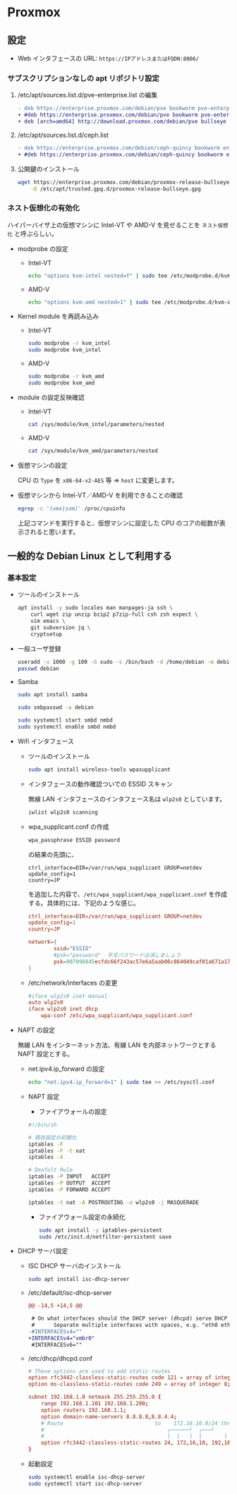 Proxmox
===

## 設定

* Web インタフェースの URL: `https://IPアドレスまたはFQDN:8006/`


### サブスクリプションなしの apt リポジトリ設定

1. /etc/apt/sources.list.d/pve-enterprise.list の編集

    ```diff
    - deb https://enterprise.proxmox.com/debian/pve bookworm pve-enterprise
    + #deb https://enterprise.proxmox.com/debian/pve bookworm pve-enterprise
    + deb [arch=amd64] http://download.proxmox.com/debian/pve bullseye pve-no-subscription
    ```

2. /etc/apt/sources.list.d/ceph.list

    ```diff
    - deb https://enterprise.proxmox.com/debian/ceph-quincy bookworm enterprise
    + #deb https://enterprise.proxmox.com/debian/ceph-quincy bookworm enterprise
    ```

3. 公開鍵のインストール

    ```bash
    wget https://enterprise.proxmox.com/debian/proxmox-release-bullseye.gpg \
        -O /etc/apt/trusted.gpg.d/proxmox-release-bullseye.gpg 
    ```


### ネスト仮想化の有効化

ハイパーバイザ上の仮想マシンに Intel-VT や AMD-V を見せることを `ネスト仮想化` と呼ぶらしい。

* modprobe の設定

    * Intel-VT

        ```bash
        echo "options kvm-intel nested=Y" | sudo tee /etc/modprobe.d/kvm-intel.conf
        ```

    * AMD-V

        ```bash
        echo "options kvm-amd nested=1" | sudo tee /etc/modprobe.d/kvm-amd.conf
        ```

* Kernel module を再読み込み

    * Intel-VT

        ```bash
        sudo modprobe -r kvm_intel
        sudo modprobe kvm_intel
        ```

    * AMD-V

        ```bash
        sudo modprobe -r kvm_amd
        sudo modprobe kvm_amd
        ```

* module の設定反映確認

    * Intel-VT
    
        ```bash
        cat /sys/module/kvm_intel/parameters/nested
        ```

    * AMD-V

        ```bash
        cat /sys/module/kvm_amd/parameters/nested
        ```

* 仮想マシンの設定

    CPU の `Type` を `x86-64-v2-AES` 等 ⇒ `host` に変更します。

* 仮想マシンから Intel-VT／AMD-V を利用できることの確認

    ```bash
    egrep -c '(vmx|svm)' /proc/cpuinfo
    ```

    上記コマンドを実行すると、仮想マシンに設定した CPU のコアの総数が表示されると思います。


## 一般的な Debian Linux として利用する

### 基本設定

* ツールのインストール

    ```bash
    apt install -y sudo locales man manpages-ja ssh \
        curl wget zip unzip bzip2 p7zip-full csh zsh expect \
        vim emacs \
        git subversion jq \
        cryptsetup
    ```

* 一般ユーザ登録

    ```bash
    useradd -u 1000 -g 100 -G sudo -s /bin/bash -d /home/debian -m debian
    passwd debian
    ```

* Samba

    ```bash
    sudo apt install samba
    ```

    ```bash
    sudo smbpasswd -a debian
    ```

    ```bash
    sudo systemctl start smbd nmbd
    sudo systemctl enable smbd nmbd
    ```


* Wifi インタフェース

    * ツールのインストール

        ```bash
        sudo apt install wireless-tools wpasupplicant
        ```

    * インタフェースの動作確認ついでの ESSID スキャン

        無線 LAN インタフェースのインタフェース名は `wlp2s0` としています。

        ```bash
        iwlist wlp2s0 scanning
        ```

    * wpa_supplicant.conf の作成

        ```bash
        wpa_passphrase ESSID password
        ```

        の結果の先頭に、

        ```text
        ctrl_interface=DIR=/var/run/wpa_supplicant GROUP=netdev
        update_config=1
        country=JP
        ```
        
        を追加した内容で、`/etc/wpa_supplicant/wpa_supplicant.conf` を作成する。具体的には、下記のような感じ。

        ```conf
        ctrl_interface=DIR=/var/run/wpa_supplicant GROUP=netdev
        update_config=1
        country=JP

        network={
                ssid="ESSID"
                #psk="password"  平文パスワードは消しましょう
                psk=907998845ecfdc66f243ac57e6a5aab06c864049caf01a671a179358da6808e1
        }
        ```

    * /etc/network/interfaces の変更

        ```conf
        #iface wlp2s0 inet manual
        auto wlp2s0
        iface wlp2s0 inet dhcp
            wpa-conf /etc/wpa_supplicant/wpa_supplicant.conf
        ```


* NAPT の設定

    無線 LAN をインターネット方法、有線 LAN を内部ネットワークとする NAPT 設定とする。

    * net.ipv4.ip_forward の設定

        ```bash
        echo "net.ipv4.ip_forward=1" | sudo tee >> /etc/sysctl.conf
        ```

    * NAPT 設定

        * ファイアウォールの設定

        ```bash
        #!/bin/sh

        # 既存設定の初期化
        iptables -F
        iptables -F -t nat
        iptables -X

        # Deafult Rule
        iptables -P INPUT   ACCEPT
        iptables -P OUTPUT  ACCEPT
        iptables -P FORWARD ACCEPT

        iptables -t nat -A POSTROUTING -o wlp2s0 -j MASQUERADE
        ```

        * ファイアウォール設定の永続化

            ```bash
            sudo apt install -y iptables-persistent
            sudo /etc/init.d/netfilter-persistent save
            ```

* DHCP サーバ設定

    * ISC DHCP サーバのインストール

        ```bash
        sudo apt install isc-dhcp-server
        ```

    * /etc/default/isc-dhcp-server

        ```diff
        @@ -14,5 +14,5 @@
        
         # On what interfaces should the DHCP server (dhcpd) serve DHCP requests?
         #      Separate multiple interfaces with spaces, e.g. "eth0 eth1".
        -#INTERFACESv4=""
        +INTERFACESv4="vmbr0"
         #INTERFACESv6=""
        ```

    * /etc/dhcp/dhcpd.conf

        ```conf
        # These options are used to add static routes
        option rfc3442-classless-static-routes code 121 = array of integer 8;
        option ms-classless-static-routes code 249 = array of integer 8;

        subnet 192.168.1.0 netmask 255.255.255.0 {
            range 192.168.1.101 192.168.1.200;
            option routers 192.168.1.1;
            option domain-name-servers 8.8.8.8,8.8.4.4;
            # Route                             to    172.16.10.0/24 through 192.168.1.1;
            #                                       ┌──────┘  ┌───┘
            #                                       |  |   |  |       |
            option rfc3442-classless-static-routes 24, 172,16,10, 192,168,1,1;
        }
        ```

    * 起動設定

        ```bash
        sudo systemctl enable isc-dhcp-server
        sudo systemctl start isc-dhcp-server
        ```
